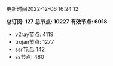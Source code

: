 更新时间2022-12-06 16:24:12

**总订阅: 127**
**总节点: 10227**
**有效节点: 6018**
- v2ray节点: 4119
- trojan节点: 1277
- ssr节点: 142
- ss节点: 480
